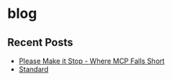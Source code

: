 # blog


<!--RECENTS_START -->
## Recent Posts

- [Please Make it Stop - Where MCP Falls Short](blog/blog/timely/Please_Make_it_Stop_-_Where_MCP_Falls_Short.md)
- [Standard](blog/blog/templates/Standard.md)
<!--RECENTS_END -->

